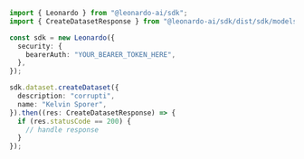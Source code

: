 <!-- Start SDK Example Usage -->
```typescript
import { Leonardo } from "@leonardo-ai/sdk";
import { CreateDatasetResponse } from "@leonardo-ai/sdk/dist/sdk/models/operations";

const sdk = new Leonardo({
  security: {
    bearerAuth: "YOUR_BEARER_TOKEN_HERE",
  },
});

sdk.dataset.createDataset({
  description: "corrupti",
  name: "Kelvin Sporer",
}).then((res: CreateDatasetResponse) => {
  if (res.statusCode == 200) {
    // handle response
  }
});
```
<!-- End SDK Example Usage -->